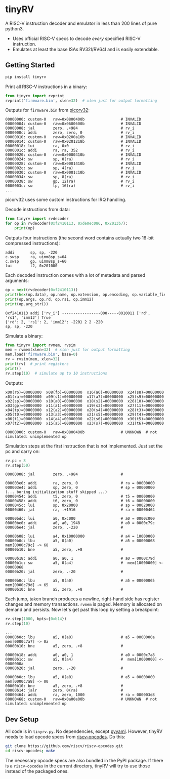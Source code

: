 # tinyRV

A RISC-V instruction decoder and emulator in less than 200 lines of pure python3.

- Uses official RISC-V specs to decode *every* specified RISC-V instruction.
- Emulates at least the base ISAs RV32I/RV64I and is easily extendable.

## Getting Started

```sh
pip install tinyrv
```

Print all RISC-V instructions in a binary:
```py
from tinyrv import rvprint
rvprint('firmware.bin', xlen=32)  # xlen just for output formatting
```
Outputs for `firmware.bin` from [picorv32](https://github.com/YosysHQ/picorv32/tree/main):
```
00000000: custom-0   raw=0x0800400b                # INVALID
00000004: custom-0   raw=0x0600600b                # INVALID
00000008: jal        zero, .+984                   # rv_i
0000000c: addi       zero, zero, 0                 # rv_i
00000010: custom-0   raw=0x0200a10b                # INVALID
00000014: custom-0   raw=0x0201218b                # INVALID
00000018: lui        ra, 0x0                       # rv_i
0000001c: addi       ra, ra, 352                   # rv_i
00000020: custom-0   raw=0x0000410b                # INVALID
00000024: sw         sp, 0(ra)                     # rv_i
00000028: custom-0   raw=0x0001410b                # INVALID
0000002c: sw         sp, 4(ra)                     # rv_i
00000030: custom-0   raw=0x0001c10b                # INVALID
00000034: sw         sp, 8(ra)                     # rv_i
00000038: sw         gp, 12(ra)                    # rv_i
0000003c: sw         tp, 16(ra)                    # rv_i
...
```
picorv32 uses some custom instructions for IRQ handling.

Decode instructions from data:
```py
from tinyrv import rvdecoder
for op in rvdecoder(0xf2410113, 0xde0ec086, 0x2013b7):
    print(op)
```
Outputs four instructions (the second word contains actually two 16-bit compressed instructions):
```
addi       sp, sp, -220
c.swsp     ra, uimm8sp_s=64
c.swsp     gp, uimm8sp_s=60
lui        t2, 0x201000
```
Each decoded instruction comes with a lot of metadata and parsed arguments:
```py
op = next(rvdecoder(0xf2410113))
print(hex(op.data), op.name, op.extension, op.encoding, op.variable_fields, op.valid())
print(op.args, op.rd, op.rs1, op.imm12)
print(op.arg_str())
```
```
0xf2410113 addi ['rv_i'] -----------------000-----0010011 ['rd', 'rs1', 'imm12'] True
{'rd': 2, 'rs1': 2, 'imm12': -220} 2 2 -220
sp, sp, -220
```
Simulate a binary:
```py
from tinyrv import rvmem, rvsim
mem = rvmem(xlen=32)  # xlen just for output formatting
mem.load('firmware.bin', base=0)
rv = rvsim(mem, xlen=32)
print(rv)  # print registers
print()
rv.step(10)  # simulate up to 10 instructions
```
Outputs:
```
x00(ro)=00000000  x08(fp)=00000000  x16(a6)=00000000  x24(s8)=00000000
x01(ra)=00000000  x09(s1)=00000000  x17(a7)=00000000  x25(s9)=00000000
x02(sp)=00000000  x10(a0)=00000000  x18(s2)=00000000  x26(10)=00000000
x03(gp)=00000000  x11(a1)=00000000  x19(s3)=00000000  x27(11)=00000000
x04(tp)=00000000  x12(a2)=00000000  x20(s4)=00000000  x28(t3)=00000000
x05(t0)=00000000  x13(a3)=00000000  x21(s5)=00000000  x29(t4)=00000000
x06(t1)=00000000  x14(a4)=00000000  x22(s6)=00000000  x30(t5)=00000000
x07(t2)=00000000  x15(a5)=00000000  x23(s7)=00000000  x31(t6)=00000000

00000000: custom-0   raw=0x0800400b                # UNKNOWN  # not simulated: unimplemented op
```
Simulation steps at the first instruction that is not implemented. Just set the pc and carry on:
```py
rv.pc = 8
rv.step(50)
```
```
00000008: jal        zero, .+984                   #  

000003e0: addi       ra, zero, 0                   # ra = 00000000 
000003e4: addi       sp, zero, 0                   # sp = 00000000 
(... boring initialization stuff skipped ...)
00000454: addi       t5, zero, 0                   # t5 = 00000000 
00000458: addi       t6, zero, 0                   # t6 = 00000000 
0000045c: lui        sp, 0x20000                   # sp = 00020000 
00000460: jal        ra, .+1916                    # ra = 00000464 

00000bdc: lui        a0, 0xc000                    # a0 = 0000c000 
00000be0: addi       a0, a0, 1948                  # a0 = 0000c79c 
00000be4: jal        zero, .-220                   #  

00000b08: lui        a4, 0x10000000                # a4 = 10000000 
00000b0c: lbu        a5, 0(a0)                     # a5 = 00000068 mem[0000c79c] -> 68
00000b10: bne        a5, zero, .+8                 #  

00000b18: addi       a0, a0, 1                     # a0 = 0000c79d 
00000b1c: sw         a5, 0(a4)                     #  mem[10000000] <- 00000068
00000b20: jal        zero, .-20                    #  

00000b0c: lbu        a5, 0(a0)                     # a5 = 00000065 mem[0000c79d] -> 65
00000b10: bne        a5, zero, .+8                 #
```
Each jump, taken branch produces a newline, right-hand side has register changes and memory transactions. `rvmem` is paged. Memory is allocated on demand and persists. Now let's get past this loop by setting a breakpoint:
```py
rv.step(1000, bpts={0xb14})
rv.step(10)
```
```
...
00000b0c: lbu        a5, 0(a0)                     # a5 = 0000000a mem[0000c7a7] -> 0a
00000b10: bne        a5, zero, .+8                 #  

00000b18: addi       a0, a0, 1                     # a0 = 0000c7a8 
00000b1c: sw         a5, 0(a4)                     #  mem[10000000] <- 0000000a
00000b20: jal        zero, .-20                    #  

00000b0c: lbu        a5, 0(a0)                     # a5 = 00000000 mem[0000c7a8] -> 00
00000b10: bne        a5, zero, .+8                 #  
00000b14: jalr       zero, 0(ra)                   #  
00000464: addi       ra, zero, 1000                # ra = 000003e8 
00000468: custom-0   raw=0x0a00e00b                # UNKNOWN  # not simulated: unimplemented op
```

## Dev Setup

All code is in `tinyrv.py`.
No dependencies, except [pyyaml](https://pypi.org/project/PyYAML/).
However, tinyRV needs to load opcode specs from [riscv-opcodes](https://github.com/riscv/riscv-opcodes).
Do this:
```sh
git clone https://github.com/riscv/riscv-opcodes.git
cd riscv-opcodes; make
```
The necessary opcode specs are also bundled in the PyPI package. If there is a `riscv-opcodes` in the current directory, tinyRV will try to use those instead of the packaged ones.